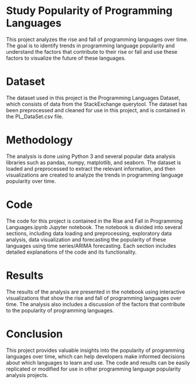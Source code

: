 # Study Popularity of Programming Languages
This project analyzes the rise and fall of programming languages over time. The goal is to identify trends in programming language popularity and understand the factors that contribute to their rise or fall and use these factors to visualize the future of these languages.

# Dataset
The dataset used in this project is the Programming Languages Dataset, which consists of data from the StackExchange querytool. The dataset has been preprocessed and cleaned for use in this project, and is contained in the PL_DataSet.csv file.

# Methodology
The analysis is done using Python 3 and several popular data analysis libraries such as pandas, numpy, matplotlib, and seaborn. The dataset is loaded and preprocessed to extract the relevant information, and then visualizations are created to analyze the trends in programming language popularity over time.

# Code
The code for this project is contained in the Rise and Fall in Programming Languages.ipynb Jupyter notebook. The notebook is divided into several sections, including data loading and preprocessing, exploratory data analysis, data visualization and forecasting the popularity of these languages using time series/ARIMA forecasting. Each section includes detailed explanations of the code and its functionality.

# Results
The results of the analysis are presented in the notebook using interactive visualizations that show the rise and fall of programming languages over time. The analysis also includes a discussion of the factors that contribute to the popularity of programming languages.

# Conclusion
This project provides valuable insights into the popularity of programming languages over time, which can help developers make informed decisions about which languages to learn and use. The code and results can be easily replicated or modified for use in other programming language popularity analysis projects.
